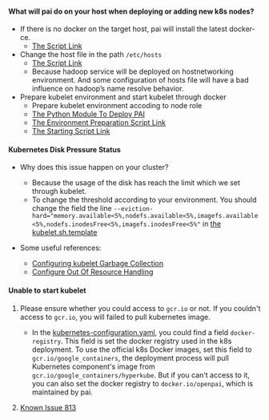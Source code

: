 #### What will pai do on your host when deploying or adding new k8s nodes?

- If there is no docker on the target host, pai will install the latest docker-ce. 
    - [The Script Link](../../../deployment/k8sPaiLibrary/maintaintool/docker-ce-install.sh)
- Change the host file in the path ```/etc/hosts``` 
    - [The Script Link](../../../deployment/k8sPaiLibrary/maintaintool/hosts-check.sh)
    - Because hadoop service will be deployed on hostnetworking environment. And some configuration of hosts file will have a bad influence on hadoop’s name resolve behavior.
- Prepare kubelet environment and start kubelet through docker 
    - Prepare kubelet environment accoding to node role
    - [The Python Module To Deploy PAI](../../../deployment/k8sPaiLibrary/maintainlib/deploy.py)
    - [The Environment Preparation Script Link](../../../deployment/k8sPaiLibrary/maintaintool/kubelet-start.sh)
    - [The Starting Script Link](../../../deployment/k8sPaiLibrary/template/kubelet.sh.template)

#### Kubernetes Disk Pressure Status

- Why does this issue happen on your cluster?
    
    - Because the usage of the disk has reach the limit which we set through kubelet.
    - To change the threshold according to your environment. You should change the field the line ```--eviction-hard="memory.available<5%,nodefs.available<5%,imagefs.available<5%,nodefs.inodesFree<5%,imagefs.inodesFree<5%"``` in [the kubelet.sh.template](../../../deployment/k8sPaiLibrary/template/kubelet.sh.template)

- Some useful references:
    
    - [Configuring kubelet Garbage Collection](https://kubernetes.io/docs/concepts/cluster-administration/kubelet-garbage-collection/)
    - [Configure Out Of Resource Handling](https://kubernetes.io/docs/tasks/administer-cluster/out-of-resource/)

#### Unable to start kubelet

1) Please ensure whether you could access to ```gcr.io``` or not. If you couldn't access to ```gcr.io```, you will failed to pull kubernetes image.

    - In the [kubernetes-configuration.yaml](../../../examples/cluster-configuration/kubernetes-configuration.yaml), you could find a field ```docker-registry```. This field is set the docker registry used in the k8s deployment. To use the official k8s Docker images, set this field to ```gcr.io/google_containers```, the deployment process will pull Kubernetes component's image from ```gcr.io/google_containers/hyperkube```. But if you can't access to it, you can also set the docker registry to ```docker.io/openpai```, which is maintained by pai.
    

2) [ Known Issue 813](https://github.com/Microsoft/pai/issues/813)